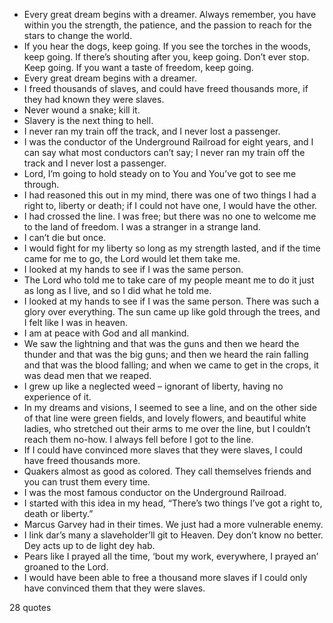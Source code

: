  - Every great dream begins with a dreamer. Always remember, you have within you the strength, the patience, and the passion to reach for the stars to change the world.
 - If you hear the dogs, keep going. If you see the torches in the woods, keep going. If there’s shouting after you, keep going. Don’t ever stop. Keep going. If you want a taste of freedom, keep going.
 - Every great dream begins with a dreamer.
 - I freed thousands of slaves, and could have freed thousands more, if they had known they were slaves.
 - Never wound a snake; kill it.
 - Slavery is the next thing to hell.
 - I never ran my train off the track, and I never lost a passenger.
 - I was the conductor of the Underground Railroad for eight years, and I can say what most conductors can’t say; I never ran my train off the track and I never lost a passenger.
 - Lord, I’m going to hold steady on to You and You’ve got to see me through.
 - I had reasoned this out in my mind, there was one of two things I had a right to, liberty or death; if I could not have one, I would have the other.
 - I had crossed the line. I was free; but there was no one to welcome me to the land of freedom. I was a stranger in a strange land.
 - I can’t die but once.
 - I would fight for my liberty so long as my strength lasted, and if the time came for me to go, the Lord would let them take me.
 - I looked at my hands to see if I was the same person.
 - The Lord who told me to take care of my people meant me to do it just as long as I live, and so I did what he told me.
 - I looked at my hands to see if I was the same person. There was such a glory over everything. The sun came up like gold through the trees, and I felt like I was in heaven.
 - I am at peace with God and all mankind.
 - We saw the lightning and that was the guns and then we heard the thunder and that was the big guns; and then we heard the rain falling and that was the blood falling; and when we came to get in the crops, it was dead men that we reaped.
 - I grew up like a neglected weed – ignorant of liberty, having no experience of it.
 - In my dreams and visions, I seemed to see a line, and on the other side of that line were green fields, and lovely flowers, and beautiful white ladies, who stretched out their arms to me over the line, but I couldn’t reach them no-how. I always fell before I got to the line.
 - If I could have convinced more slaves that they were slaves, I could have freed thousands more.
 - Quakers almost as good as colored. They call themselves friends and you can trust them every time.
 - I was the most famous conductor on the Underground Railroad.
 - I started with this idea in my head, “There’s two things I’ve got a right to, death or liberty.”
 - Marcus Garvey had in their times. We just had a more vulnerable enemy.
 - I link dar’s many a slaveholder’ll git to Heaven. Dey don’t know no better. Dey acts up to de light dey hab.
 - Pears like I prayed all the time, ‘bout my work, everywhere, I prayed an’ groaned to the Lord.
 - I would have been able to free a thousand more slaves if I could only have convinced them that they were slaves.

28 quotes